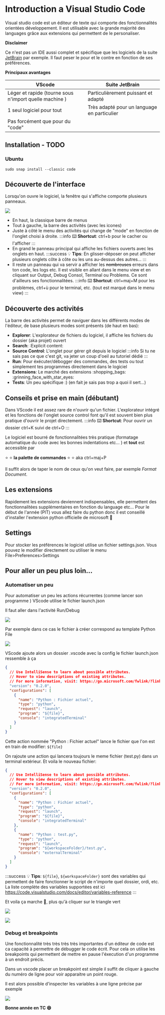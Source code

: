 # Introduction a Visual Studio Code

Visual studio code est un éditeur de texte qui comporte des fonctionnalités orientées développement. Il est utilisable avec la grande majorité des languages grâce aux extensions qui permettent de le personaliser.

**Disclaimer**

Ce n'est pas un IDE aussi complet et spécifique que les logiciels de la suite [JetBrain](https://www.jetbrains.com/) par exemple. Il faut peser le pour et le contre en fonction de ses préférences.

**Principaux avantages**

| VScode | Suite JetBrain |
| -------- | -------- |
| Léger et rapide (tourne sous n'import quelle machine ) | Particulièrement puissant et adapté |
| 1 seul logiciel pour tout | Très adapté pour un language en particulier |
| Pas forcément que pour du "code" | |

## Installation - TODO

### Ubuntu

`sudo snap install --classic code`

## Découverte de l'interface

Lorsqu'on ouvre le logiciel, la fenêtre qui s'affiche comporte plusieurs panneaux.

![](https://i.imgur.com/PJzsghk.png)

 - En haut, la classique barre de menus
 - Tout à gauche, la barre des activités (avec les icones)
 - Juste à côté le menu des activités qui change de "mode" en fonction de l'onglet choisi à droite.
:::info
:keyboard: **Shortcut**: ctrl+b pour le cacher ou l'afficher
:::
 - En grand le panneau principal qui affiche les fichiers ouverts avec les onglets en haut.
:::success
:bulb: **Tips**: En glisser-déposer on peut afficher plusieurs onglets côte à côte ou les uns au-dessus des autres...
:::
 - Il reste un panneau qui va servir a afficher les ~~nombreuses~~ erreurs dans ton code, les logs etc. Il est visible en allant dans le menu view et en cliquant sur Output, Debug Consol, Terminal ou Problems. Ce sont d'ailleurs ses fonctionnalitées.
:::info
:keyboard: **Shortcut**: ctrl+maj+M pour les problèmes, ctrl+ù pour le terminal, etc. (tout est marqué dans le menu view)
:::

## Découverte des activités

La barre des activités permet de naviguer dans les différents modes de l'éditeur, de base plusieurs modes sont présents (de haut en bas):
 - **Explorer**: L'explorateur de fichiers du logiciel, il affiche les fichiers du dossier (aka projet) ouvert
 - **Search**: :Explicit content:
 - **Source Control**: L'onglet pour gérer git depuis le logiciel
:::info
Si tu ne sais pas ce que c'est git, va jeter un coup d'oeil au tutoriel dédié
:::
 - **Run**: Pour éxécuter/débogger des commandes, des tests ou tout simplement tes programmes directement dans le logiciel
 - **Extensions**: Le marché des extensions :shopping_bags: :grinning_face_with_star_eyes: 
 - **Tests**: Un peu spécifique :) (en fait je sais pas trop a quoi il sert...)

## Conseils et prise en main (débutant)

Dans VScode il est assez rare de n'ouvrir qu'un fichier. L'explorateur intégré et les fonctions de l'onglet source control font qu'il est souvent bien plus pratique d'ouvrir le projet directement.
:::info
:keyboard: **Shortcut**: Pour ouvrir un dossier ctrl+K suivi de ctrl+O
:::

Le logiciel est bourré de fonctionnalitées très pratique (formatage automatique du code avec les bonnes indentations etc... ) et **tout** est accessible par 

:star: :star: **la palette de commandes** :star: :star: aka ctrl+maj+P

Il suffit alors de taper le nom de ceux qu'on veut faire, par exemple *Format Document*.

## Les extensions

Rapidement les extensions deviennent indispensables, elle permettent des fonctionnalitées supplémentaires en fonction du language etc...
Pour le début de l'année (PIT) vous allez faire du python donc il est conseillé d'installer l'extension python officielle de microsoft :slightly_smiling_face: 

## Settings

Pour stocker les préférences le logiciel utilise un fichier settings.json. Vous pouvez le modifier directement ou utiliser le menu File>Preferences>Settings

## Pour aller un peu plus loin...

### Automatiser un peu

Pour automatiser un peu les actions récurrentes (comme lancer son programme ) VScode utilise le fichier launch.json

Il faut aller dans l'activité Run/Debug 

![](https://i.imgur.com/howg76n.png)

Par exemple dans ce cas le fichier à créer correspond au template Python File 

![](https://i.imgur.com/8pFHB2k.png)

VScode ajoute alors un dossier .vscode avec la config
le fichier launch.json ressemble à ça

```json
{
  // Use IntelliSense to learn about possible attributes.
  // Hover to view descriptions of existing attributes.
  // For more information, visit: https://go.microsoft.com/fwlink/?linkid=830387
  "version": "0.2.0",
  "configurations": [
    {
      "name": "Python : Fichier actuel",
      "type": "python",
      "request": "launch",
      "program": "${file}",
      "console": "integratedTerminal"
    }
  ]
}
```

Cette action nommée "Python : Fichier actuel" lance le fichier que l'on est en train de modifier: `${file}`

On rajoute une action qui lancera toujours le meme fichier (test.py) dans un terminal extérieur. Et voila le nouveau fichier:

```json
{
  // Use IntelliSense to learn about possible attributes.
  // Hover to view descriptions of existing attributes.
  // For more information, visit: https://go.microsoft.com/fwlink/?linkid=830387
  "version": "0.2.0",
  "configurations": [
    {
      "name": "Python : Fichier actuel",
      "type": "python",
      "request": "launch",
      "program": "${file}",
      "console": "integratedTerminal"
    },
    {
      "name": "Python : test.py",
      "type": "python",
      "request": "launch",
      "program": "${workspaceFolder}/test.py",
      "console": "externalTerminal"
    }
  ]
}
```

:::success
:bulb: **Tips**: `${file}`, `${workspaceFolder}` sont des variables qui permettent de faire fonctionner le script de n'importe quel dossier, ordi, etc.
La liste complète des variables supportées est ici https://code.visualstudio.com/docs/editor/variables-reference
:::

Et voila ça marche :tada:, plus qu'à cliquer sur le triangle vert

![](https://i.imgur.com/7BlKFVg.png)

![](https://i.imgur.com/nZ2XaIo.png)

### Debug et breakpoints

Une fonctionnalité très très très très importantes d'un éditeur de code est ca capacité à permettre de débugger le code écrit. Pour cela on utilise les breakpoints qui permettent de mettre en pause l'éxecution d'un programme à un endroit précis.

Dans un vscode placer un breakpoint est simple il suffit de cliquer à gauche du numéro de ligne pour voir apparaitre un point rouge.

Il est alors possible d'inspecter les variables à une ligne précise par exemple

![](https://i.imgur.com/PsE4TBv.png)

**Bonne année en TC :smile:**

